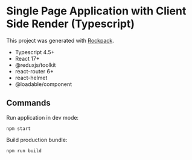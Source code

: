 # Single Page Application with Client Side Render (Typescript)

This project was generated with [Rockpack](https://github.com/AlexSergey/rockpack).

- Typescript 4.5+
- React 17+
- @reduxjs/toolkit
- react-router 6+
- react-helmet
- @loadable/component

## Commands

Run application in dev mode:

```shell
npm start
```

Build production bundle:

```shell
npm run build
```
